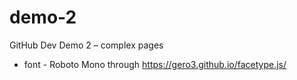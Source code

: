 # demo-2

GitHub Dev Demo 2 – complex pages

- font - Roboto Mono through https://gero3.github.io/facetype.js/
